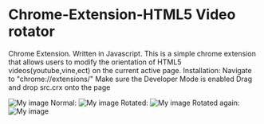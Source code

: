 # Chrome-Extension-HTML5 Video rotator
Chrome Extension.
Written in Javascript.
This is a simple chrome extension that allows users to modify the orientation of HTML5 videos(youtube,vine,ect) on the current active page.
Installation: 
Navigate to "chrome://extensions/"
Make sure the Developer Mode is enabled
Drag and drop src.crx onto the page


![My image](http://i.imgur.com/fJ14TOQ.png)
Normal:
![My image](http://i.imgur.com/IACbUst.jpg?2)
Rotated:
![My image](http://i.imgur.com/dcvdz7p.jpg?1)
Rotated again:
![My image](http://i.imgur.com/KftUEpe.jpg?1)